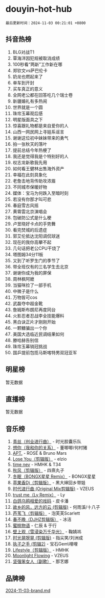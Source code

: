 # douyin-hot-hub

`最后更新时间：2024-11-03 00:21:01 +0800`

## 抖音热榜

1. BLG对战T1
1. 覃海洋因犯规被取消成绩
1. 100秒看“两新”工作新在哪
1. 郑钦文vs萨巴伦卡
1. 奶龙也燃起来了
1. 单车到开封
1. 买车真正的意义
1. 全网老公都在回答吃几个瑞士卷
1. 新疆婚礼有多热闹
1. 世界就是一个圆
1. 珠帘玉幕观后感
1. 明星版面具之下
1. 惊喜跟礼物都是来自爱你的人
1. 山西一网民网上寻娃系谣言
1. 谢谢这位初中妹妹带来的勇气
1. 拍一张秋天的落叶
1. 提前总结今年热梗了
1. 我还是觉得我是个特别好的人
1. 权志龙新歌我先用
1. 如何看王健林出售海外资产
1. 幸福在此刻具象化
1. 老詹击地背传助攻浓眉
1. 不同城市保暖好物
1. 媒体：宝马为何跌入至暗时刻
1. 若没有你那才叫可悲
1. 春庭雪古风摇
1. 黄霄雲北京演唱会
1. 包破防公式是什么梗
1. 卢昱晓好卡点的手势舞
1. 看完焚城的后遗症
1. 郭艾伦抵达沈阳调侃球迷
1. 现在的我你高攀不起
1. 几句话把老公CPU干烧了
1. 塔图姆34分11板
1. 又到了听罗生门的季节了
1. 带全班仅有的三名学生去北京
1. 谢谢你成为我的屏保
1. 周林枫阿嬷
1. 当猫咪捡了一部手机
1. 中微子是什么
1. 万物皆可cos
1. 武磊夺中超金靴
1. 詹姆斯布朗尼再度同台
1. 火影忍者忍战李全技能爆料
1. 黑白诀正片才刚刚开始
1. 一颗糖骗出一个你
1. 美国大选临近民调结果如何
1. 滕哈赫告别信
1. 珠帘玉幕销冠挑战
1. 国乒提前包揽马斯喀特男双冠亚军

## 明星榜

暂无数据

## 直播榜

暂无数据

## 音乐榜

1. [青丝（创业进行曲）](https://sf3-cdn-tos.douyinstatic.com/obj/tos-cn-ve-2774/ooYARJB5iBRNhCOkDsS3BAKW91CIMoQfwzwKLi) - 时光胶囊乐队
1. [想你（我和你的关系）](https://sf5-hl-cdn-tos.douyinstatic.com/obj/tos-cn-ve-2774/o8QxhcOBDYYX0zqKCjFVQXZ3RBffnRBQEogitG) - 董唧唧/何村猪
1. [APT.](https://sf3-cdn-tos.douyinstatic.com/obj/tos-cn-ve-2774/oUIcRnUtZBV1JgZtxIMCAiiBSVBSEEOCFfkeMQ) - ROSÉ & Bruno Mars
1. [Lose You（剪辑版）](https://sf5-hl-cdn-tos.douyinstatic.com/obj/tos-cn-ve-2774/og9yxQxAWI86iBNr9ojBFMoWTIvDZZb8HwiGY) - elzio
1. [time nev](https://sf5-hl-cdn-tos.douyinstatic.com/obj/tos-cn-ve-2774/oc6aICzpzBCWrhCvDVi2AZmQLt0gIBxfMEfd6i) - HMHK & T34
1. [秋风（剪辑版）](https://sf3-cdn-tos.douyinstatic.com/obj/tos-cn-ve-2774/ocGaU84LfAfzMd2wbXdQFpCGhBiXg82JNMRRie) - 四熹丸子
1. [冬眠（BONGX星星 Remix）](https://sf5-hl-cdn-tos.douyinstatic.com/obj/tos-cn-ve-2774/oMCfFFoE3LwQ7agAgOIG4ieExqkeAsxNBEkLdz) - BONGX星星
1. [苹果香Dj（剪辑版）](https://sf5-hl-cdn-tos.douyinstatic.com/obj/tos-cn-ve-2774/oEeIEQbYGAOspCTRAIeYF4Ok8LgZ8NBaRe4ztR) - 黑大婶回乡带娃
1. [时代进行曲 (Original Mix剪辑版)](https://sf6-cdn-tos.douyinstatic.com/obj/tos-cn-ve-2774/oYrssziLdrtiW6cKABM8n5Vfc2xwXiIBInoAkn) - VZEUS
1. [trust me（Ly Remix）](https://sf5-hl-cdn-tos.douyinstatic.com/obj/tos-cn-ve-2774/oUo1M8fz5AfmMSExABQQKFE0eCMWgsiccfqrMA) - Ly
1. [白鸽乌鸦相爱的戏码](https://sf5-hl-cdn-tos.douyinstatic.com/obj/tos-cn-ve-2774/oMVVEf6eDAOmFtNtCsEqKpIorBDM8Nkg6TZRqC) - 皮卡潘
1. [故乡的风，远方的云 (剪辑版)](https://sf5-hl-cdn-tos.douyinstatic.com/obj/tos-cn-ve-2774/ooPEdiZMrAAWisczq1WXoZYGU6GxII2UUBvYI) - 何雨溪/十八子
1. [芦苇飞（剪辑版）](https://sf3-cdn-tos.douyinstatic.com/obj/tos-cn-ve-2774/ok3IaChjEFFoK3FAMzXDEgfpeE6Al3Nv2BnfCW) - 泡芙芙Scarlett
1. [春不晚（DJHZ剪辑版）](https://sf5-hl-cdn-tos.douyinstatic.com/obj/tos-cn-ve-2774/osEZa7YZ6wNo9QDABgfGFaCQKRQTNafsBJDnKt) - 冰洁
1. [蜜桃物语](https://sf3-cdn-tos.douyinstatic.com/obj/tos-cn-ve-2774/oIhOSCZtIACtYU4XQkngiW9kCBfVD1Fz9IYeqL) - 仁辰 & 于行
1. [壁上观（雪浸染万千华光）](https://sf3-cdn-tos.douyinstatic.com/obj/tos-cn-ve-2774/ocIizBMxWi8vA8UdAMIYdYCjgBB5Z3WZWxrvY) - 鞠婧祎
1. [时光晃呀晃 (剪辑版)](https://sf3-cdn-tos.douyinstatic.com/obj/tos-cn-ve-2774/o8ACeQem3gwI1x3GIYGAfKG0LJebKFRJDwRwyW) - 指尖笑/刘洲成
1. [执子之手 (剪辑2)](https://sf5-hl-cdn-tos.douyinstatic.com/obj/tos-cn-ve-2774/oUoZLQjCc31XzqsBnBQUNgeKtYPBcgbFDwtfcu) - 宝石Gem\哩哩
1. [Lifestyle（剪辑版）](https://sf3-cdn-tos.douyinstatic.com/obj/tos-cn-ve-2774/owfqGgjwG3V5lCLaAIezFMeg3LtuKNBaZKgzPV) - HMHK
1. [Moonlight Flowing](https://sf3-cdn-tos.douyinstatic.com/obj/tos-cn-ve-2774/oopZsCtRnQgOhEYmv9FfBBgwmeaQmWQQZED9tN) - VZEUS
1. [坚强笨女人（副歌）](https://sf3-cdn-tos.douyinstatic.com/obj/tos-cn-ve-2774/ospNInQiZvGWyBVg5zkNsAMct5uJIg1CrZiPL) - 那艺娜

## 品牌榜

[2024-11-03-brand.md](2024-11-03-brand.md)
